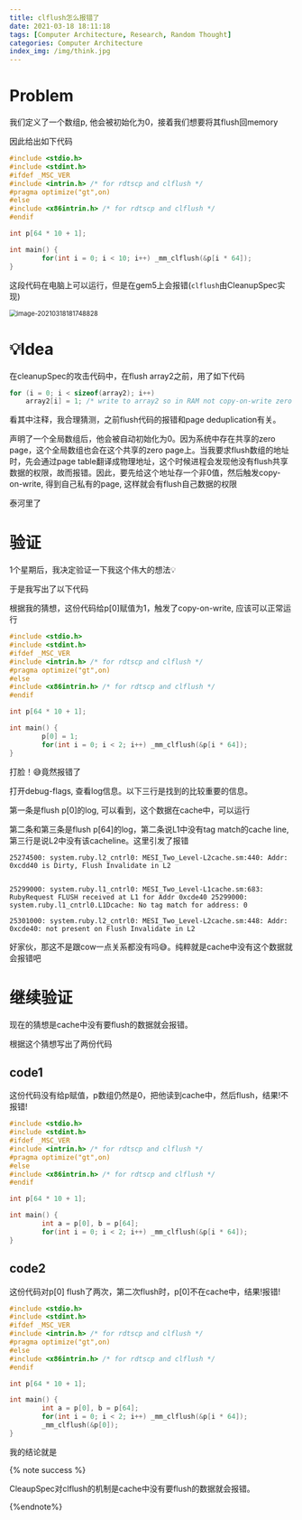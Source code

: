 ```yaml
---
title: clflush怎么报错了
date: 2021-03-18 18:11:18
tags: [Computer Architecture, Research, Random Thought]
categories: Computer Architecture
index_img: /img/think.jpg
---
```




# Problem

我们定义了一个数组p, 他会被初始化为0，接着我们想要将其flush回memory

因此给出如下代码

```cpp
#include <stdio.h>
#include <stdint.h>
#ifdef _MSC_VER
#include <intrin.h> /* for rdtscp and clflush */
#pragma optimize("gt",on)
#else
#include <x86intrin.h> /* for rdtscp and clflush */
#endif

int p[64 * 10 + 1];

int main() {
        for(int i = 0; i < 10; i++) _mm_clflush(&p[i * 64]);
}
```

这段代码在电脑上可以运行，但是在gem5上会报错(`clflush`由CleanupSpec实现)

<img src="image-20210318181748828.png" alt="image-20210318181748828" style="zoom:80%;" />



# 💡Idea

在cleanupSpec的攻击代码中，在flush array2之前，用了如下代码

```c
for (i = 0; i < sizeof(array2); i++)
    array2[i] = 1; /* write to array2 so in RAM not copy-on-write zero pages */
```



看其中注释，我合理猜测，之前flush代码的报错和page deduplication有关。

声明了一个全局数组后，他会被自动初始化为0。因为系统中存在共享的zero page，这个全局数组也会在这个共享的zero page上。当我要求flush数组的地址时，先会通过page table翻译成物理地址，这个时候进程会发现他没有flush共享数据的权限，故而报错。因此，要先给这个地址存一个非0值，然后触发copy-on-write, 得到自己私有的page, 这样就会有flush自己数据的权限

泰河里了





# 验证

1个星期后，我决定验证一下我这个伟大的想法💡

于是我写出了以下代码

根据我的猜想，这份代码给p[0]赋值为1，触发了copy-on-write, 应该可以正常运行

```cpp
#include <stdio.h>
#include <stdint.h>
#ifdef _MSC_VER
#include <intrin.h> /* for rdtscp and clflush */
#pragma optimize("gt",on)
#else
#include <x86intrin.h> /* for rdtscp and clflush */
#endif

int p[64 * 10 + 1];

int main() {
        p[0] = 1;
        for(int i = 0; i < 2; i++) _mm_clflush(&p[i * 64]);
}
```

打脸！😅竟然报错了

打开debug-flags, 查看log信息。以下三行是找到的比较重要的信息。

第一条是flush p[0]的log, 可以看到，这个数据在cache中，可以运行

第二条和第三条是flush p[64]的log，第二条说L1中没有tag match的cache line, 第三行是说L2中没有该cacheline。这里引发了报错

```log
25274500: system.ruby.l2_cntrl0: MESI_Two_Level-L2cache.sm:440: Addr: 0xcdd40 is Dirty, Flush Invalidate in L2


25299000: system.ruby.l1_cntrl0: MESI_Two_Level-L1cache.sm:683: RubyRequest FLUSH received at L1 for Addr 0xcde40 25299000: system.ruby.l1_cntrl0.L1Dcache: No tag match for address: 0

25301000: system.ruby.l2_cntrl0: MESI_Two_Level-L2cache.sm:448: Addr: 0xcde40: not present on Flush Invalidate in L2
```

好家伙，那这不是跟cow一点关系都没有吗😅。纯粹就是cache中没有这个数据就会报错吧



# 继续验证

现在的猜想是cache中没有要flush的数据就会报错。

根据这个猜想写出了两份代码

## code1

这份代码没有给p赋值，p数组仍然是0，把他读到cache中，然后flush，结果!不报错!

```cpp
#include <stdio.h>
#include <stdint.h>
#ifdef _MSC_VER
#include <intrin.h> /* for rdtscp and clflush */
#pragma optimize("gt",on)
#else
#include <x86intrin.h> /* for rdtscp and clflush */
#endif

int p[64 * 10 + 1];

int main() {
        int a = p[0], b = p[64];
        for(int i = 0; i < 2; i++) _mm_clflush(&p[i * 64]);
}
```



## code2

这份代码对p[0] flush了两次，第二次flush时，p[0]不在cache中，结果!报错!



```cpp
#include <stdio.h>
#include <stdint.h>
#ifdef _MSC_VER
#include <intrin.h> /* for rdtscp and clflush */
#pragma optimize("gt",on)
#else
#include <x86intrin.h> /* for rdtscp and clflush */
#endif

int p[64 * 10 + 1];

int main() {
        int a = p[0], b = p[64];
        for(int i = 0; i < 2; i++) _mm_clflush(&p[i * 64]);
        _mm_clflush(&p[0]);
}
```



我的结论就是

{% note success %}

CleaupSpec对clflush的机制是cache中没有要flush的数据就会报错。

{%endnote%}